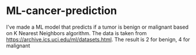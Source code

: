 # ML-cancer-prediction
I've made a ML model that predicts if a tumor is benign or malignant based on K Nearest Neighbors algorithm. 
The data is taken from https://archive.ics.uci.edu/ml/datasets.html.
The result is 2 for benign, 4 for malignant
